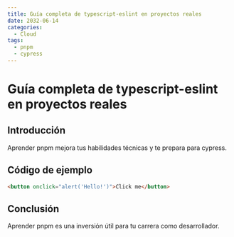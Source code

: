 ```yaml
---
title: Guía completa de typescript-eslint en proyectos reales
date: 2032-06-14
categories:
  - Cloud
tags:
  - pnpm
  - cypress
---
```


# Guía completa de typescript-eslint en proyectos reales

## Introducción

Aprender pnpm mejora tus habilidades técnicas y te prepara para cypress.

## Código de ejemplo

```html
<button onclick="alert('Hello!')">Click me</button>
```

## Conclusión

Aprender pnpm es una inversión útil para tu carrera como desarrollador.